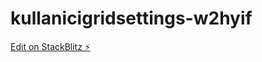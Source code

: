 # kullanicigridsettings-w2hyif

[Edit on StackBlitz ⚡️](https://stackblitz.com/edit/kullanicigridsettings-w2hyif)